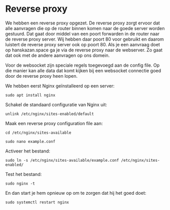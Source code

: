 # Reverse proxy

We hebben een reverse proxy opgezet. De reverse proxy zorgt ervoor dat alle aanvragen die op de router binnen komen naar de goede server worden gestuurd. Dat gaat door middel van een poort forwarden in de router naar de reverse proxy server. Wij hebben daar poort 80 voor gebruikt en daarom luistert de reverse proxy server ook op poort 80. Als je een aanvraag doet op hanskazan.space ga je via de reverse proxy naar de webserver. Zo gaat dat ook met de andere aanvragen op ons domein.


Voor de websocket zijn speciale regels toegevoegd aan de config file. Op die manier kan alle data dat komt kijken bij een websocket connectie goed door de reverse proxy heen lopen. 


We hebben eerst Nginx geïnstalleerd op een server:

```sudo apt install nginx```


Schakel de standaard configuratie van Nginx uit:

```unlink /etc/nginx/sites-enabled/default```

Maak een reverse proxy configuration file aan:

```cd /etc/nginx/sites-available```

```sudo nano example.conf```


Activeer het bestand:


```sudo ln -s /etc/nginx/sites-available/example.conf /etc/nginx/sites-enabled/```


Test het bestand: 

```sudo nginx -t```

En dan start je hem opnieuw op om te zorgen dat hij het goed doet:

```sudo systemctl restart nginx```
